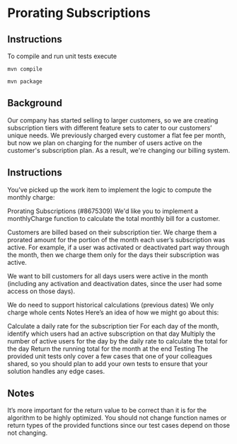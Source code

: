 <h1>Prorating Subscriptions</h1>

<h2>Instructions</h2>
To compile and run unit tests execute
<code>
<br/>mvn compile
<br/>mvn package
</code>

<h2>Background</h2>
Our company has started selling to larger customers, so we are creating subscription tiers with different feature sets to cater to our customers’ unique needs. We previously charged every customer a flat fee per month, but now we plan on charging for the number of users active on the customer's subscription plan. As a result, we're changing our billing system.

<h2>Instructions</h2>
You’ve picked up the work item to implement the logic to compute the monthly charge:

Prorating Subscriptions (#8675309)
We'd like you to implement a monthlyCharge function to calculate the total monthly bill for a customer.

Customers are billed based on their subscription tier. We charge them a prorated amount for the portion of the month each user’s subscription was active. For example, if a user was activated or deactivated part way through the month, then we charge them only for the days their subscription was active.

We want to bill customers for all days users were active in the month (including any activation and deactivation dates, since the user had some access on those days).

We do need to support historical calculations (previous dates)
We only charge whole cents
Notes
Here’s an idea of how we might go about this:

Calculate a daily rate for the subscription tier
For each day of the month, identify which users had an active subscription on that day
Multiply the number of active users for the day by the daily rate to calculate the total for the day
Return the running total for the month at the end
Testing
The provided unit tests only cover a few cases that one of your colleagues shared, so you should plan to add your own tests to ensure that your solution handles any edge cases.

<h2>Notes</h2>
It’s more important for the return value to be correct than it is for the algorithm to be highly optimized.
You should not change function names or return types of the provided functions since our test cases depend on those not changing.
